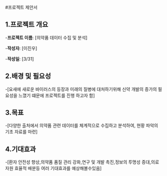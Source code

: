 #프로젝트 제안서
## 1.프로젝트 개요
-**프로젝트 이름**: [의약품 데이터 수집 및 분석]

-**작성자**: [이진우]

-**작성일**: [3/31]

## 2.배경 및 필요성
-[요새에 새로운 바이러스의 등장과 미래의 질병에 대처하기위해 신약 개발의 증가의 필요성을 느꼈기 떄문에 프로젝트를 진행 하고자 함]

## 3.목표
-[다양한 출처에서 의약품 관련 데이터를 체계적으로 수집하고 분석하여, 현황 파악의 기초 자료를 마련]

## 4.기대효과
-[환자 안전성 향상,의약품 품질 관리 강화,연구 및 개발 촉진,정보의 투명성 증대,의료 자원 효율적 배분등 여러 기대효과를 예상해볼수있음]
